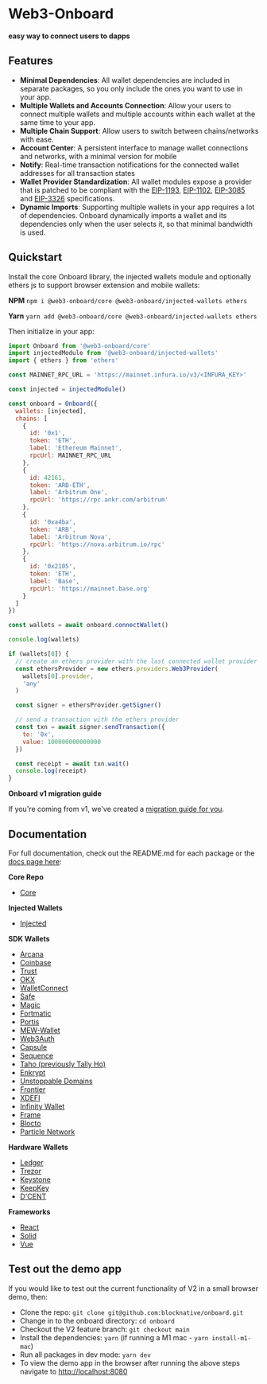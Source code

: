 # Web3-Onboard

**easy way to connect users to dapps**

## Features

- **Minimal Dependencies**: All wallet dependencies are included in separate packages, so you only include the ones you want to use in your app.
- **Multiple Wallets and Accounts Connection**: Allow your users to connect multiple wallets and multiple accounts within each wallet at the same time to your app.
- **Multiple Chain Support**: Allow users to switch between chains/networks with ease.
- **Account Center**: A persistent interface to manage wallet connections and networks, with a minimal version for mobile
- **Notify**: Real-time transaction notifications for the connected wallet addresses for all transaction states
- **Wallet Provider Standardization**: All wallet modules expose a provider that is patched to be compliant with the [EIP-1193](https://eips.ethereum.org/EIPS/eip-1193), [EIP-1102](https://eips.ethereum.org/EIPS/eip-1102), [EIP-3085](https://eips.ethereum.org/EIPS/eip-3085) and [EIP-3326](https://ethereum-magicians.org/t/eip-3326-wallet-switchethereumchain/5471) specifications.
- **Dynamic Imports**: Supporting multiple wallets in your app requires a lot of dependencies. Onboard dynamically imports a wallet and its dependencies only when the user selects it, so that minimal bandwidth is used.

## Quickstart

Install the core Onboard library, the injected wallets module and optionally ethers js to support browser extension and mobile wallets:

**NPM**
`npm i @web3-onboard/core @web3-onboard/injected-wallets ethers`

**Yarn**
`yarn add @web3-onboard/core @web3-onboard/injected-wallets ethers`

Then initialize in your app:

```javascript
import Onboard from '@web3-onboard/core'
import injectedModule from '@web3-onboard/injected-wallets'
import { ethers } from 'ethers'

const MAINNET_RPC_URL = 'https://mainnet.infura.io/v3/<INFURA_KEY>'

const injected = injectedModule()

const onboard = Onboard({
  wallets: [injected],
  chains: [
    {
      id: '0x1',
      token: 'ETH',
      label: 'Ethereum Mainnet',
      rpcUrl: MAINNET_RPC_URL
    },
    {
      id: 42161,
      token: 'ARB-ETH',
      label: 'Arbitrum One',
      rpcUrl: 'https://rpc.ankr.com/arbitrum'
    },
    {
      id: '0xa4ba',
      token: 'ARB',
      label: 'Arbitrum Nova',
      rpcUrl: 'https://nova.arbitrum.io/rpc'
    },
    {
      id: '0x2105',
      token: 'ETH',
      label: 'Base',
      rpcUrl: 'https://mainnet.base.org'
    }
  ]
})

const wallets = await onboard.connectWallet()

console.log(wallets)

if (wallets[0]) {
  // create an ethers provider with the last connected wallet provider
  const ethersProvider = new ethers.providers.Web3Provider(
    wallets[0].provider,
    'any'
  )

  const signer = ethersProvider.getSigner()

  // send a transaction with the ethers provider
  const txn = await signer.sendTransaction({
    to: '0x',
    value: 100000000000000
  })

  const receipt = await txn.wait()
  console.log(receipt)
}
```

**Onboard v1 migration guide**

If you're coming from v1, we've created a [migration guide for you](https://onboard.blocknative.com/docs/overview/onboard.js-migration-guide#background).

## Documentation

For full documentation, check out the README.md for each package or the [docs page here](https://onboard.blocknative.com/docs/overview/introduction#features):

**Core Repo**

- [Core](packages/core/README.md)

**Injected Wallets**

- [Injected](packages/injected/README.md)

**SDK Wallets**

- [Arcana](packages/arcana-auth/README.md)
- [Coinbase](packages/coinbase/README.md)
- [Trust](packages/trust/README.md)
- [OKX](packages/okx/README.md)
- [WalletConnect](packages/walletconnect/README.md)
- [Safe](packages/gnosis/README.md)
- [Magic](packages/magic/README.md)
- [Fortmatic](packages/fortmatic/README.md)
- [Portis](packages/portis/README.md)
- [MEW-Wallet](packages/mew-wallet/README.md)
- [Web3Auth](packages/web3auth/README.md)
- [Capsule](packages/capsule/README.md)
- [Sequence](packages/sequence/README.md)
- [Taho (previously Tally Ho)](packages/tallyho/README.md)
- [Enkrypt](packages/enkrypt/README.md)
- [Unstoppable Domains](packages/uauth/README.md)
- [Frontier](packages/frontier/README.md)
- [XDEFI](packages/xdefi/README.md)
- [Infinity Wallet](packages/infinity-wallet/README.md)
- [Frame](packages/frame/README.md)
- [Blocto](packages/blocto/README.md)
- [Particle Network](packages/particle-network/README.md)

**Hardware Wallets**

- [Ledger](packages/ledger/README.md)
- [Trezor](packages/trezor/README.md)
- [Keystone](packages/keystone/README.md)
- [KeepKey](packages/keepkey/README.md)
- [D'CENT](packages/dcent/README.md)

**Frameworks**

- [React](packages/react/README.md)
- [Solid](packages/solid/README.md)
- [Vue](packages/vue/README.md)

## Test out the demo app

If you would like to test out the current functionality of V2 in a small browser demo, then:

- Clone the repo: `git clone git@github.com:blocknative/onboard.git`
- Change in to the onboard directory: `cd onboard`
- Checkout the V2 feature branch: `git checkout main`
- Install the dependencies: `yarn` (if running a M1 mac - `yarn install-m1-mac`)
- Run all packages in dev mode: `yarn dev`
- To view the demo app in the browser after running the above steps navigate to [http://localhost:8080](http://localhost:8080)
